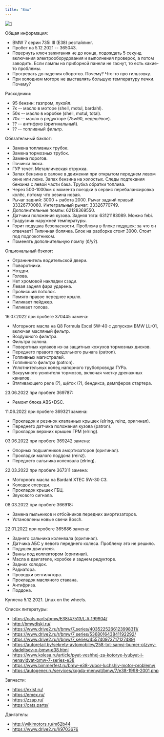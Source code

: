 ```yaml
---
title: "Bmw"
---
```


[![1](/bmw/bmw.jpg)](/bmw/bmw.jpg)

Общая информация:
* BMW 7 серии 735i III (E38) рестайлинг.
* Пробег на 5.12.2021 -- 365043.
* Повернуть ключ зажигания не до конца, подождать 5 секунд включения электрооборудования и выполнения проверок, а потом заводить. Если лампы на приборной панели не гаснут, то есть какие-то проблемы.
* Прогревать до падения оборотов. Почему? Что-то про гильзовку.
* При холодном моторе не выставлять большую температуру печки. Почему?

Расходники:
* 95 бензин: газпром, лукойл.
* 7к -- масло в моторе (shell, motul, bardahl).
* 50к -- масло в коробке (shell, motul, total).
* 70к -- масло в редукторе (75w90, недешёвое).
* ?? -- антифриз (оригинальный).
* ?? -- топливный фильтр.

Обязательный бэклог:
* Замена топливных трубок.
* Замена тормозных трубок.
* Замена порогов.
* Починка люка.
* ГУР течёт. Металлическая стружка.
* Запах бензина в салоне в движении при открытом переднем левом окне или люке. Запах бензина на холостых. Следы подтекания бензина с левой части бака. Трубка обратки топлива.
* Через 500-1000км с момента поездки в сервис перебалансировка колёс, потому что резина новая.
* Рычаг задний: 3000 + работа 2000. Рычаг задний правый: 33326770060. Интегральный рычаг: 33326770749.
* Дополнительные помпы: 62128369550.
* Датчики положения кузова. Задняя тяга: 63121183089. Можно febi.
* Градусник наружней температуры.
* Горит подушка безопасности. Проблема в блоке подушек: за что он отвечает? Типичная болячка. Блок на разборке стоит 3000. Стоит под подлокотником.
* Поменять дополнительную помпу (б/у?).

Опциональный бэклог:
* Ограничитель водительской двери.
* Поворотники.
* Ноздри.
* Голова.
* Нет хромовой накладки сзади.
* Левая задняя фара ударена.
* Провисший потолок.
* Помято правое переднее крыло.
* Пиликает пейджер.
* Пиликает голова.

16.07.2022 при пробеге 370445 замена:
* Моторного масла на Q8 Formula Excel 5W-40 с допуском BMW LL-01, включая масляный фильтр.
* Воздушного фильтра.
* Фильтра салона.
* Поворотных кулаков из-за защитных кожухов тормозных дисков.
* Переднего правого продольного рычага (patron).
* Топливных магистралей.
* Топливного фильтра (patron).
* Уплотнительных колец напорного трубопровода ГУРа.
* Вакуумного усилителя тормозов, включая чистку дренажных каналов.
* Втягивающего реле (?), щёток (?), бендикса, демпферов стартера.

23.06.2022 при пробеге 369787:
* Ремонт блока ABS+DSC.

11.06.2022 при пробеге 369321 замена:
* Прокладок и резинок клапанных крышек (elring, reinz, оригинал).
* Переднего датчика положения кузова (patron).
* Прокладок верхних крышек ГРМ (elring).

03.06.2022 при пробеге 369242 замена:
* Опорных подшипников амортизаторов (оригинал).
* Прокладки малого поддона (reinz).
* Переднего сальника коленвала (elring).

22.03.2022 при пробеге 367311 замена:
* Моторного масла на Bardahl XTEC 5W-30 C3.
* Колодок спереди.
* Прокладок крышек ГБЦ.
* Звукового сигнала.

08.03.2022 при пробеге 366918:
* Замена пыльников и отбойников передних амортизаторов.
* Установлены новые свечи Bosch.

22.01.2022 при пробеге 365686 замена:
* Заднего сальника коленвала (оригинал).
* Датчика АБС у левого переднего колеса. Проблему это не решило.
* Подушек двигателя.
* Ванны под коллектором (оригинал).
* Масла в двигателе, коробке и заднем редукторе.
* Задних колодок.
* Радиатора.
* Проводки вентилятора.
* Прокладок масляного стакана.
* Антифриза.
* Поддона.

Куплена 5.12.2021. Linux on the wheels. 

Список литературы:
* https://cats.parts/bmw/E38/47513/L:A:199904/
* http://bmwdiski.ru/
* https://www.drive2.ru/r/bmw/7_series/4035225266123998311/
* https://www.drive2.ru/r/bmw/7_series/536801643841192292/
* https://www.drive2.ru/r/bmw/7_series/455740973717127489/
* https://autoretail.by/sekrety-avtomobiley/258-tot-samyj-bumer-otzyvy-vladeltsev-o-bmw-e38.html
* https://www.kolesa.ru/article/pyat-veshhej-za-kotorye-lyubyat-i-nenavidyat-bmw-7-series-e38
* https://www.bimmerfest.ru/bmw-e38-vubor-luchshiy-motor-problemy/
* https://autogener.ru/services/kogda-menyat/bmw/7/e38-1998-2001.php

Запчасти:
* https://exist.ru/
* https://emex.ru/
* https://zzap.ru/
* https://cats.parts/

Двигатель:
* http://wikimotors.ru/m62b44
* https://www.drive2.ru/l/9703676
